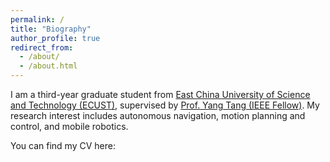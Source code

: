 ```yaml
---
permalink: /
title: "Biography"
author_profile: true
redirect_from: 
  - /about/
  - /about.html
---
```


I am a third-year graduate student from [East China University of Science and Technology (ECUST)](https://www.ecust.edu.cn/main.htm), supervised by [Prof. Yang Tang (IEEE Fellow)](http://www.ytangecust.com/). My research interest includes autonomous navigation, motion planning and control, and mobile robotics.

You can find my CV here:

